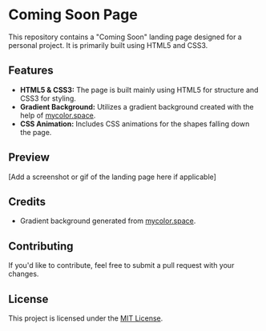 # Coming Soon Page

This repository contains a "Coming Soon" landing page designed for a personal project. It is primarily built using HTML5 and CSS3.

## Features
- **HTML5 & CSS3:** The page is built mainly using HTML5 for structure and CSS3 for styling.
- **Gradient Background:** Utilizes a gradient background created with the help of [mycolor.space](https://mycolor.space/gradient).
- **CSS Animation:** Includes CSS animations for the shapes falling down the page.

## Preview
[Add a screenshot or gif of the landing page here if applicable]

## Credits
- Gradient background generated from [mycolor.space](https://mycolor.space/gradient).

## Contributing
If you'd like to contribute, feel free to submit a pull request with your changes.

## License
This project is licensed under the [MIT License](LICENSE).
